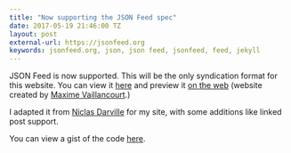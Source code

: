 ```yaml
---
title: "Now supporting the JSON Feed spec"
date: 2017-05-19 21:46:00 TZ
layout: post
external-url: https://jsonfeed.org
keywords: jsonfeed.org, json, json feed, jsonfeed, feed, jekyll
---
```


JSON Feed is now supported. This will be the only syndication format for this website. You can view it [here](https://george.perez-marrero.com/feed.json) and preview it [on the web](https://json-feed-viewer.herokuapp.com) (website created by [Maxime Vaillancourt](https://twitter.com/vaillancourtmax).)

I adapted it from [Niclas Darville](https://ndarville.com/blog/2017/05/19/json-feed-for-jekyll/) for my site, with some additions like linked post support.

You can view a gist of the code [here](https://gist.github.com/georgeperez/dcc7856055ac1550f0a94d4e288c7818).
